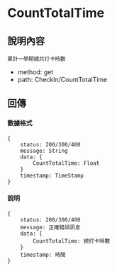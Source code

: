 # CountTotalTime
## 說明內容
```
累計一學期總共打卡時數
```
- method: get
- path:  CheckIn/CountTotalTime
## 回傳
#### 數據格式
```
{
    status: 200/300/400
    message: String
    data: {
        CountTotalTime: Float
    }
    timestamp: TimeStamp
}
```
#### 說明
```
{
    status: 200/300/400
    message: 正確錯誤訊息
    data: {
        CountTotalTime: 總打卡時數
    }
    timestamp: 時間 
}
```
